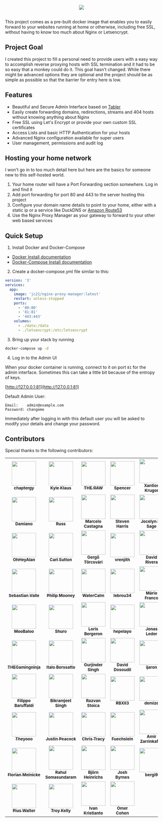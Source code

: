<p align="center">
	<img src="https://nginxproxymanager.com/github.png">
	<br><br>
</p>

This project comes as a pre-built docker image that enables you to easily forward to your websites
running at home or otherwise, including free SSL, without having to know too much about Nginx or Letsencrypt.


## Project Goal

I created this project to fill a personal need to provide users with a easy way to accomplish reverse
proxying hosts with SSL termination and it had to be so easy that a monkey could do it. This goal hasn't changed.
While there might be advanced options they are optional and the project should be as simple as possible
so that the barrier for entry here is low.


## Features

- Beautiful and Secure Admin Interface based on [Tabler](https://tabler.github.io/)
- Easily create forwarding domains, redirections, streams and 404 hosts without knowing anything about Nginx
- Free SSL using Let's Encrypt or provide your own custom SSL certificates
- Access Lists and basic HTTP Authentication for your hosts
- Advanced Nginx configuration available for super users
- User management, permissions and audit log


## Hosting your home network

I won't go in to too much detail here but here are the basics for someone new to this self-hosted world.

1. Your home router will have a Port Forwarding section somewhere. Log in and find it
2. Add port forwarding for port 80 and 443 to the server hosting this project
3. Configure your domain name details to point to your home, either with a static ip or a service like DuckDNS or [Amazon Route53](https://github.com/jc21/route53-ddns)
4. Use the Nginx Proxy Manager as your gateway to forward to your other web based services

## Quick Setup

1. Install Docker and Docker-Compose

- [Docker Install documentation](https://docs.docker.com/install/)
- [Docker-Compose Install documentation](https://docs.docker.com/compose/install/)

2. Create a docker-compose.yml file similar to this:

```yml
version: '3'
services:
  app:
    image: 'jc21/nginx-proxy-manager:latest'
    restart: unless-stopped
    ports:
      - '80:80'
      - '81:81'
      - '443:443'
    volumes:
      - ./data:/data
      - ./letsencrypt:/etc/letsencrypt
```

3. Bring up your stack by running

```bash
docker-compose up -d
```

4. Log in to the Admin UI

When your docker container is running, connect to it on port `81` for the admin interface.
Sometimes this can take a little bit because of the entropy of keys.

[http://127.0.0.1:81](http://127.0.0.1:81)

Default Admin User:
```
Email:    admin@example.com
Password: changeme
```

Immediately after logging in with this default user you will be asked to modify your details and change your password.


## Contributors

Special thanks to the following contributors:

<!-- prettier-ignore-start -->
<!-- markdownlint-disable -->
<table>
	<tr>
		<td align="center">
			<a href="https://github.com/chaptergy">
				<img src="https://avatars2.githubusercontent.com/u/26956711?s=460&u=7d9adebabb6b4e7af7cb05d98d751087a372304b&v=4" width="80" alt=""/>
				<br /><sub><b>chaptergy</b></sub>
			</a>
		</td>
		<td align="center">
			<a href="https://github.com/Indemnity83">
				<img src="https://avatars3.githubusercontent.com/u/35218?s=460&u=7082004ff35138157c868d7d9c683ccebfce5968&v=4" width="80" alt=""/>
				<br /><sub><b>Kyle Klaus</b></sub>
			</a>
		</td>
		<td align="center">
			<a href="https://github.com/theraw">
				<img src="https://avatars1.githubusercontent.com/u/32969774?s=460&u=6b359971e15685fb0359e6a8c065a399b40dc228&v=4" width="80" alt=""/>
				<br /><sub><b>ƬHE ЯAW</b></sub>
			</a>
		</td>
		<td align="center">
			<a href="https://github.com/spalger">
				<img src="https://avatars2.githubusercontent.com/u/1329312?s=400&u=565223e38f1c052afb4c5dcca3fcf1c63ba17ae7&v=4" width="80" alt=""/>
				<br /><sub><b>Spencer</b></sub>
			</a>
		</td>
		<td align="center">
			<a href="https://github.com/Xantios">
				<img src="https://avatars3.githubusercontent.com/u/1507836?s=460&v=4" width="80" alt=""/>
				<br /><sub><b>Xantios Krugor</b></sub>
			</a>
		</td>
		<td align="center">
			<a href="https://github.com/dpanesso">
				<img src="https://avatars2.githubusercontent.com/u/2687121?s=460&v=4" width="80" alt=""/>
				<br /><sub><b>David Panesso</b></sub>
			</a>
		</td>
		<td align="center">
			<a href="https://github.com/IronTooch">
				<img src="https://avatars3.githubusercontent.com/u/27360514?s=460&u=69bf854a6647c55725f62ecb8d39249c6c0b2602&v=4" width="80" alt=""/>
				<br /><sub><b>IronTooch</b></sub>
			</a>
		</td>
	</tr>
	<tr>
		<td align="center">
			<a href="https://github.com/damianog">
				<img src="https://avatars1.githubusercontent.com/u/2786682?s=460&u=76c6136fae797abb76b951cd8a246dcaecaf21af&v=4" width="80" alt=""/>
				<br /><sub><b>Damiano</b></sub>
			</a>
		</td>
		<td align="center">
			<a href="https://github.com/tfmm">
				<img src="https://avatars3.githubusercontent.com/u/6880538?s=460&u=ce0160821cc4aa802df8395200f2d4956a5bc541&v=4" width="80" alt=""/>
				<br /><sub><b>Russ</b></sub>
			</a>
		</td>
		<td align="center">
			<a href="https://github.com/margaale">
				<img src="https://avatars3.githubusercontent.com/u/20794934?s=460&v=4" width="80" alt=""/>
				<br /><sub><b>Marcelo Castagna</b></sub>
			</a>
		</td>
		<td align="center">
			<a href="https://github.com/Steven-Harris">
				<img src="https://avatars2.githubusercontent.com/u/7720242?s=460&v=4" width="80" alt=""/>
				<br /><sub><b>Steven Harris</b></sub>
			</a>
		</td>
		<td align="center">
			<a href="https://github.com/jlesage">
				<img src="https://avatars0.githubusercontent.com/u/1791123?s=460&v=4" width="80" alt=""/>
				<br /><sub><b>Jocelyn Le Sage</b></sub>
			</a>
		</td>
		<td align="center">
			<a href="https://github.com/cmer">
				<img src="https://avatars0.githubusercontent.com/u/412?s=460&u=67dd8b2e3661bfd6f68ec1eaa5b9821bd8a321cd&v=4" width="80" alt=""/>
				<br /><sub><b>Carl Mercier</b></sub>
			</a>
		</td>
		<td align="center">
			<a href="https://github.com/the1ts">
				<img src="https://avatars1.githubusercontent.com/u/84956?s=460&v=4" width="80" alt=""/>
				<br /><sub><b>Paul Mansfield</b></sub>
			</a>
		</td>
	</tr>
	<tr>
		<td align="center">
			<a href="https://github.com/OhHeyAlan">
				<img src="https://avatars0.githubusercontent.com/u/11955126?s=460&u=fbaa5a1a4f73ef8960132c703349bfd037fe2630&v=4" width="80" alt=""/>
				<br /><sub><b>OhHeyAlan</b></sub>
			</a>
		</td>
		<td align="center">
			<a href="https://github.com/dogmatic69">
				<img src="https://avatars2.githubusercontent.com/u/94674?s=460&u=ca7647de53145c6283b6373ade5dc94ba99347db&v=4" width="80" alt=""/>
				<br /><sub><b>Carl Sutton</b></sub>
			</a>
		</td>
		<td align="center">
			<a href="https://github.com/tg44">
				<img src="https://avatars0.githubusercontent.com/u/31839?s=460&u=ad32f4cadfef5e5fb09cdfa4b7b7b36a99ba6811&v=4" width="80" alt=""/>
				<br /><sub><b>Gergő Törcsvári</b></sub>
			</a>
		</td>
		<td align="center">
			<a href="https://github.com/vrenjith">
				<img src="https://avatars3.githubusercontent.com/u/2093241?s=460&u=96ce93a9bebabdd0a60a2dc96cd093a41d5edaba&v=4" width="80" alt=""/>
				<br /><sub><b>vrenjith</b></sub>
			</a>
		</td>
		<td align="center">
			<a href="https://github.com/duhruh">
				<img src="https://avatars2.githubusercontent.com/u/1133969?s=460&u=c0691e6131ec6d516416c1c6fcedb5034f877bbe&v=4" width="80" alt=""/>
				<br /><sub><b>David Rivera</b></sub>
			</a>
		</td>
		<td align="center">
			<a href="https://github.com/jipjan">
				<img src="https://avatars2.githubusercontent.com/u/1384618?s=460&v=4" width="80" alt=""/>
				<br /><sub><b>Jaap-Jan de Wit</b></sub>
			</a>
		</td>
		<td align="center">
			<a href="https://github.com/jmwebslave">
				<img src="https://avatars2.githubusercontent.com/u/6118262?s=460&u=7db409c47135b1e141c366bbb03ed9fae6ac2638&v=4" width="80" alt=""/>
				<br /><sub><b>James Morgan</b></sub>
			</a>
		</td>
	</tr>
	<tr>
		<td align="center">
			<a href="https://github.com/Subv">
				<img src="https://avatars1.githubusercontent.com/u/357072?s=460&u=d8adcdc91d749ae53e177973ed9b6bb6c4c894a3&v=4" width="80" alt=""/>
				<br /><sub><b>Sebastian Valle</b></sub>
			</a>
		</td>
		<td align="center">
			<a href="https://github.com/Philip-Mooney">
				<img src="https://avatars0.githubusercontent.com/u/48624631?s=460&v=4" width="80" alt=""/>
				<br /><sub><b>Philip Mooney</b></sub>
			</a>
		</td>
		<td align="center">
			<a href="https://github.com/WaterCalm">
				<img src="https://avatars1.githubusercontent.com/u/23502129?s=400&v=4" width="80" alt=""/>
				<br /><sub><b>WaterCalm</b></sub>
			</a>
		</td>
		<td align="center">
			<a href="https://github.com/lebrou34">
				<img src="https://avatars1.githubusercontent.com/u/16373103?s=460&v=4" width="80" alt=""/>
				<br /><sub><b>lebrou34</b></sub>
			</a>
		</td>
		<td align="center">
			<a href="https://github.com/lightglitch">
				<img src="https://avatars0.githubusercontent.com/u/196953?s=460&v=4" width="80" alt=""/>
				<br /><sub><b>Mário Franco</b></sub>
			</a>
		</td>
		<td align="center">
			<a href="https://github.com/klutchell">
				<img src="https://avatars3.githubusercontent.com/u/20458272?s=460&v=4" width="80" alt=""/>
				<br /><sub><b>Kyle Harding</b></sub>
			</a>
		</td>
		<td align="center">
			<a href="https://github.com/ahgraber">
				<img src="https://avatars.githubusercontent.com/u/24922003?s=460&u=8376c9f00af9b6057ba4d2fb03b4f1b20a75277f&v=4" width="80" alt=""/>
				<br /><sub><b>Alex Graber</b></sub>
			</a>
		</td>
	</tr>
	<tr>
		<td align="center">
			<a href="https://github.com/MooBaloo">
				<img src="https://avatars.githubusercontent.com/u/9493496?s=460&v=4" width="80" alt=""/>
				<br /><sub><b>MooBaloo</b></sub>
			</a>
		</td>
		<td align="center">
			<a href="https://github.com/Shuro">
				<img src="https://avatars.githubusercontent.com/u/944030?s=460&v=4" width="80" alt=""/>
				<br /><sub><b>Shuro</b></sub>
			</a>
		</td>
		<td align="center">
			<a href="https://github.com/lorisbergeron">
				<img src="https://avatars.githubusercontent.com/u/51918567?s=460&u=778e4ff284b7d7304450f98421c99f79298371fb&v=4" width="80" alt=""/>
				<br /><sub><b>Loris Bergeron</b></sub>
			</a>
		</td>
		<td align="center">
			<a href="https://github.com/hepelayo">
				<img src="https://avatars.githubusercontent.com/u/8243119?v=4" width="80" alt=""/>
				<br /><sub><b>hepelayo</b></sub>
			</a>
		</td>
		<td align="center">
			<a href="https://github.com/jonasled">
				<img src="https://avatars.githubusercontent.com/u/46790650?v=4" width="80" alt=""/>
				<br /><sub><b>Jonas Leder</b></sub>
			</a>
		</td>
		<td align="center">
			<a href="https://github.com/stegmannb">
				<img src="https://avatars.githubusercontent.com/u/12850482?v=4" width="80" alt=""/>
				<br /><sub><b>Bastian Stegmann</b></sub>
			</a>
		</td>
		<td align="center">
			<a href="https://github.com/Stealthii">
				<img src="https://avatars.githubusercontent.com/u/998920?v=4" width="80" alt=""/>
				<br /><sub><b>Stealthii</b></sub>
			</a>
		</td>
	</tr>
	<tr>
		<td align="center">
			<a href="https://github.com/thegamingninja">
				<img src="https://avatars.githubusercontent.com/u/8020534?v=4" width="80" alt=""/>
				<br /><sub><b>THEGamingninja</b></sub>
			</a>
		</td>
		<td align="center">
			<a href="https://github.com/italobb">
				<img src="https://avatars.githubusercontent.com/u/1801687?v=4" width="80" alt=""/>
				<br /><sub><b>Italo Borssatto</b></sub>
			</a>
		</td>
		<td align="center">
			<a href="https://github.com/GurjinderSingh">
				<img src="https://avatars.githubusercontent.com/u/3470709?v=4" width="80" alt=""/>
				<br /><sub><b>Gurjinder Singh</b></sub>
			</a>
		</td>
		<td align="center">
			<a href="https://github.com/phantomski77">
				<img src="https://avatars.githubusercontent.com/u/69464125?v=4" width="80" alt=""/>
				<br /><sub><b>David Dosoudil</b></sub>
			</a>
		</td>
		<td align="center">
			<a href="https://github.com/ijaron">
				<img src="https://avatars.githubusercontent.com/u/5156472?v=4" width="80" alt=""/>
				<br /><sub><b>ijaron</b></sub>
			</a>
		</td>
		<td align="center">
			<a href="https://github.com/nielscil">
				<img src="https://avatars.githubusercontent.com/u/9073152?v=4" width="80" alt=""/>
				<br /><sub><b>Niels Bouma</b></sub>
			</a>
		</td>
		<td align="center">
			<a href="https://github.com/ogarai">
				<img src="https://avatars.githubusercontent.com/u/2949572?v=4" width="80" alt=""/>
				<br /><sub><b>Orko Garai</b></sub>
			</a>
		</td>
	</tr>
	<tr>
		<td align="center">
			<a href="https://github.com/baruffaldi">
				<img src="https://avatars.githubusercontent.com/u/36949?v=4" width="80" alt=""/>
				<br /><sub><b>Filippo Baruffaldi</b></sub>
			</a>
		</td>
		<td align="center">
			<a href="https://github.com/bikram990">
				<img src="https://avatars.githubusercontent.com/u/6782131?v=4" width="80" alt=""/>
				<br /><sub><b>Bikramjeet Singh</b></sub>
			</a>
		</td>
		<td align="center">
			<a href="https://github.com/razvanstoica89">
				<img src="https://avatars.githubusercontent.com/u/28236583?v=4" width="80" alt=""/>
				<br /><sub><b>Razvan Stoica</b></sub>
			</a>
		</td>
		<td align="center">
			<a href="https://github.com/psharma04">
				<img src="https://avatars.githubusercontent.com/u/22587474?v=4" width="80" alt=""/>
				<br /><sub><b>RBXII3</b></sub>
			</a>
		</td>
		<td align="center">
			<a href="https://github.com/demize">
				<img src="https://avatars.githubusercontent.com/u/264914?v=4" width="80" alt=""/>
				<br /><sub><b>demize</b></sub>
			</a>
		</td>
		<td align="center">
			<a href="https://github.com/PUP-Loki">
				<img src="https://avatars.githubusercontent.com/u/75944209?v=4" width="80" alt=""/>
				<br /><sub><b>PUP-Loki</b></sub>
			</a>
		</td>
		<td align="center">
			<a href="https://github.com/DSorlov">
				<img src="https://avatars.githubusercontent.com/u/8133650?v=4" width="80" alt=""/>
				<br /><sub><b>Daniel Sörlöv</b></sub>
			</a>
		</td>
	</tr>
	<tr>
		<td align="center">
			<a href="https://github.com/Theyooo">
				<img src="https://avatars.githubusercontent.com/u/58510131?v=4" width="80" alt=""/>
				<br /><sub><b>Theyooo</b></sub>
			</a>
		</td>
		<td align="center">
			<a href="https://github.com/mrdink">
				<img src="https://avatars.githubusercontent.com/u/514751?v=4" width="80" alt=""/>
				<br /><sub><b>Justin Peacock</b></sub>
			</a>
		</td>
		<td align="center">
			<a href="https://github.com/ChrisTracy">
				<img src="https://avatars.githubusercontent.com/u/58871574?v=4" width="80" alt=""/>
				<br /><sub><b>Chris Tracy</b></sub>
			</a>
		</td>
		<td align="center">
			<a href="https://github.com/Fuechslein">
				<img src="https://avatars.githubusercontent.com/u/15112818?v=4" width="80" alt=""/>
				<br /><sub><b>Fuechslein</b></sub>
			</a>
		</td>
		<td align="center">
			<a href="https://github.com/nightah">
				<img src="https://avatars.githubusercontent.com/u/3339418?v=4" width="80" alt=""/>
				<br /><sub><b>Amir Zarrinkafsh</b></sub>
			</a>
		</td>
		<td align="center">
			<a href="https://github.com/gabbe">
				<img src="https://avatars.githubusercontent.com/u/156397?v=4" width="80" alt=""/>
				<br /><sub><b>gabbe</b></sub>
			</a>
		</td>
		<td align="center">
			<a href="https://github.com/bmbvenom">
				<img src="https://avatars.githubusercontent.com/u/20530371?v=4" width="80" alt=""/>
				<br /><sub><b>bmbvenom</b></sub>
			</a>
		</td>
	</tr>
	<tr>
		<td align="center">
			<a href="https://github.com/FMeinicke">
				<img src="https://avatars.githubusercontent.com/u/42121639?v=4" width="80" alt=""/>
				<br /><sub><b>Florian Meinicke</b></sub>
			</a>
		</td>
		<td align="center">
			<a href="https://github.com/ssrahul96">
				<img src="https://avatars.githubusercontent.com/u/15570570?v=4" width="80" alt=""/>
				<br /><sub><b>Rahul Somasundaram</b></sub>
			</a>
		</td>
		<td align="center">
			<a href="https://github.com/BjoernAkAManf">
				<img src="https://avatars.githubusercontent.com/u/833043?v=4" width="80" alt=""/>
				<br /><sub><b>Björn Heinrichs</b></sub>
			</a>
		</td>
		<td align="center">
			<a href="https://github.com/realJoshByrnes">
				<img src="https://avatars.githubusercontent.com/u/204185?v=4" width="80" alt=""/>
				<br /><sub><b>Josh Byrnes</b></sub>
			</a>
		</td>
		<td align="center">
			<a href="https://github.com/bergi9">
				<img src="https://avatars.githubusercontent.com/u/5556750?v=4" width="80" alt=""/>
				<br /><sub><b>bergi9</b></sub>
			</a>
		</td>
		<td align="center">
			<a href="https://github.com/luoweihua7">
				<img src="https://avatars.githubusercontent.com/u/3157520?v=4" width="80" alt=""/>
				<br /><sub><b>luoweihua7</b></sub>
			</a>
		</td>
		<td align="center">
			<a href="https://github.com/TobiasKneidl">
				<img src="https://avatars.githubusercontent.com/u/26301707?v=4" width="80" alt=""/>
				<br /><sub><b>Tobias Kneidl</b></sub>
			</a>
		</td>
	</tr>
	<tr>
		<td align="center">
			<a href="https://github.com/piuswalter">
				<img src="https://avatars.githubusercontent.com/u/64539242?v=4" width="80" alt=""/>
				<br /><sub><b>Pius Walter</b></sub>
			</a>
		</td>
		<td align="center">
			<a href="https://github.com/troykelly">
				<img src="https://avatars.githubusercontent.com/u/4564803?v=4" width="80" alt=""/>
				<br /><sub><b>Troy Kelly</b></sub>
			</a>
		</td>
		<td align="center">
			<a href="https://github.com/ivankristianto">
				<img src="https://avatars.githubusercontent.com/u/656006?v=4" width="80" alt=""/>
				<br /><sub><b>Ivan Kristianto</b></sub>
			</a>
		</td>
		<td align="center">
			<a href="https://github.com/omercnet">
				<img src="https://avatars.githubusercontent.com/u/639682?v=4" width="80" alt=""/>
				<br /><sub><b>Omer Cohen</b></sub>
			</a>
		</td>
	</tr>
</table>
<!-- markdownlint-enable -->
<!-- prettier-ignore-end -->
